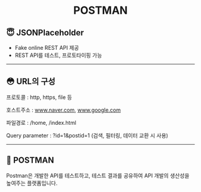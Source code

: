 <h1 align="center">POSTMAN</h1>

## :innocent: JSONPlaceholder
- Fake online REST API 제공
- REST API를 테스트, 프로토타이핑 가능

---------------------------------------------------------------------------------

## :flushed: URL의 구성
프로토콜 : http, https, file 등

호스트주소 : www.naver.com, www.google.com

파일경로 : /home, /index.html

Query parameter : ?id=1&postid=1 (검색, 필터링, 데이터 교환 시 사용)

---------------------------------------------------------------------------------

## :clap: POSTMAN
Postman은 개발한 API를 테스트하고, 테스트 결과를 공유하여 API 개발의 생산성을 높여주는 플랫폼입니다.
